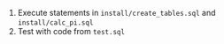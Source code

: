 1. Execute statements in `install/create_tables.sql` and `install/calc_pi.sql`
2. Test with code from `test.sql`